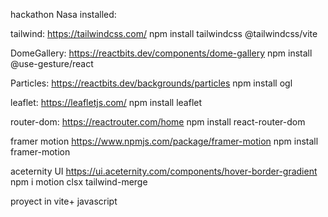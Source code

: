 hackathon Nasa
installed:

tailwind: 
https://tailwindcss.com/
npm install tailwindcss @tailwindcss/vite

DomeGallery: 
https://reactbits.dev/components/dome-gallery 
npm install @use-gesture/react

Particles:
https://reactbits.dev/backgrounds/particles 
npm install ogl

leaflet: 
https://leafletjs.com/ 
npm install leaflet

router-dom: 
https://reactrouter.com/home 
npm install react-router-dom

framer motion 
https://www.npmjs.com/package/framer-motion 
npm install framer-motion

aceternity UI
https://ui.aceternity.com/components/hover-border-gradient 
npm i motion clsx tailwind-merge

proyect in vite+ javascript

